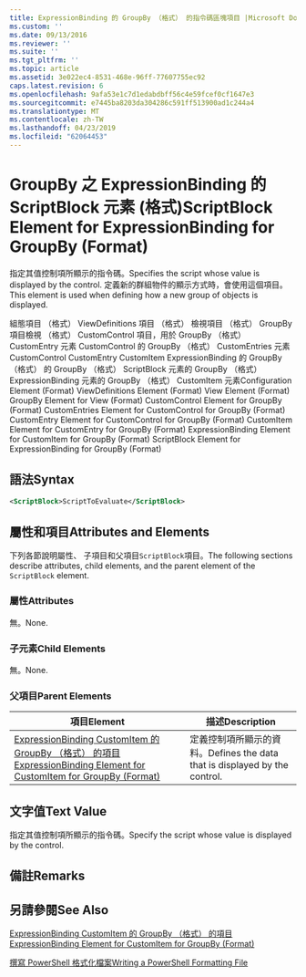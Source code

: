 ```yaml
---
title: ExpressionBinding 的 GroupBy （格式） 的指令碼區塊項目 |Microsoft Docs
ms.custom: ''
ms.date: 09/13/2016
ms.reviewer: ''
ms.suite: ''
ms.tgt_pltfrm: ''
ms.topic: article
ms.assetid: 3e022ec4-8531-468e-96ff-77607755ec92
caps.latest.revision: 6
ms.openlocfilehash: 9afa53e1c7d1edabdbff56c4e59fcef0cf1647e3
ms.sourcegitcommit: e7445ba8203da304286c591ff513900ad1c244a4
ms.translationtype: MT
ms.contentlocale: zh-TW
ms.lasthandoff: 04/23/2019
ms.locfileid: "62064453"
---
```

# <a name="scriptblock-element-for-expressionbinding-for-groupby-format"></a><span data-ttu-id="84fb4-102">GroupBy 之 ExpressionBinding 的 ScriptBlock 元素 (格式)</span><span class="sxs-lookup"><span data-stu-id="84fb4-102">ScriptBlock Element for ExpressionBinding for GroupBy (Format)</span></span>

<span data-ttu-id="84fb4-103">指定其值控制項所顯示的指令碼。</span><span class="sxs-lookup"><span data-stu-id="84fb4-103">Specifies the script whose value is displayed by the control.</span></span> <span data-ttu-id="84fb4-104">定義新的群組物件的顯示方式時，會使用這個項目。</span><span class="sxs-lookup"><span data-stu-id="84fb4-104">This element is used when defining how a new group of objects is displayed.</span></span>

<span data-ttu-id="84fb4-105">組態項目 （格式） ViewDefinitions 項目 （格式） 檢視項目 （格式） GroupBy 項目檢視 （格式） CustomControl 項目，用於 GroupBy （格式） CustomEntry 元素 CustomControl 的 GroupBy （格式） CustomEntries 元素CustomControl CustomEntry CustomItem ExpressionBinding 的 GroupBy （格式） 的 GroupBy （格式） ScriptBlock 元素的 GroupBy （格式） ExpressionBinding 元素的 GroupBy （格式） CustomItem 元素</span><span class="sxs-lookup"><span data-stu-id="84fb4-105">Configuration Element (Format) ViewDefinitions Element (Format) View Element (Format) GroupBy Element for View (Format) CustomControl Element for GroupBy (Format) CustomEntries Element for CustomControl for GroupBy (Format) CustomEntry Element for CustomControl for GroupBy (Format) CustomItem Element for CustomEntry for GroupBy (Format) ExpressionBinding Element for CustomItem for GroupBy (Format) ScriptBlock Element for ExpressionBinding for GroupBy (Format)</span></span>

## <a name="syntax"></a><span data-ttu-id="84fb4-106">語法</span><span class="sxs-lookup"><span data-stu-id="84fb4-106">Syntax</span></span>

```xml
<ScriptBlock>ScriptToEvaluate</ScriptBlock>
```

## <a name="attributes-and-elements"></a><span data-ttu-id="84fb4-107">屬性和項目</span><span class="sxs-lookup"><span data-stu-id="84fb4-107">Attributes and Elements</span></span>

<span data-ttu-id="84fb4-108">下列各節說明屬性、 子項目和父項目`ScriptBlock`項目。</span><span class="sxs-lookup"><span data-stu-id="84fb4-108">The following sections describe attributes, child elements, and the parent element of the `ScriptBlock` element.</span></span>

### <a name="attributes"></a><span data-ttu-id="84fb4-109">屬性</span><span class="sxs-lookup"><span data-stu-id="84fb4-109">Attributes</span></span>

<span data-ttu-id="84fb4-110">無。</span><span class="sxs-lookup"><span data-stu-id="84fb4-110">None.</span></span>

### <a name="child-elements"></a><span data-ttu-id="84fb4-111">子元素</span><span class="sxs-lookup"><span data-stu-id="84fb4-111">Child Elements</span></span>

<span data-ttu-id="84fb4-112">無。</span><span class="sxs-lookup"><span data-stu-id="84fb4-112">None.</span></span>

### <a name="parent-elements"></a><span data-ttu-id="84fb4-113">父項目</span><span class="sxs-lookup"><span data-stu-id="84fb4-113">Parent Elements</span></span>

|<span data-ttu-id="84fb4-114">項目</span><span class="sxs-lookup"><span data-stu-id="84fb4-114">Element</span></span>|<span data-ttu-id="84fb4-115">描述</span><span class="sxs-lookup"><span data-stu-id="84fb4-115">Description</span></span>|
|-------------|-----------------|
|[<span data-ttu-id="84fb4-116">ExpressionBinding CustomItem 的 GroupBy （格式） 的項目</span><span class="sxs-lookup"><span data-stu-id="84fb4-116">ExpressionBinding Element for CustomItem for GroupBy (Format)</span></span>](./expressionbinding-element-for-customitem-for-groupby-format.md)|<span data-ttu-id="84fb4-117">定義控制項所顯示的資料。</span><span class="sxs-lookup"><span data-stu-id="84fb4-117">Defines the data that is displayed by the control.</span></span>|

## <a name="text-value"></a><span data-ttu-id="84fb4-118">文字值</span><span class="sxs-lookup"><span data-stu-id="84fb4-118">Text Value</span></span>

<span data-ttu-id="84fb4-119">指定其值控制項所顯示的指令碼。</span><span class="sxs-lookup"><span data-stu-id="84fb4-119">Specify the script whose value is displayed by the control.</span></span>

## <a name="remarks"></a><span data-ttu-id="84fb4-120">備註</span><span class="sxs-lookup"><span data-stu-id="84fb4-120">Remarks</span></span>

## <a name="see-also"></a><span data-ttu-id="84fb4-121">另請參閱</span><span class="sxs-lookup"><span data-stu-id="84fb4-121">See Also</span></span>

[<span data-ttu-id="84fb4-122">ExpressionBinding CustomItem 的 GroupBy （格式） 的項目</span><span class="sxs-lookup"><span data-stu-id="84fb4-122">ExpressionBinding Element for CustomItem for GroupBy (Format)</span></span>](./expressionbinding-element-for-customitem-for-groupby-format.md)

[<span data-ttu-id="84fb4-123">撰寫 PowerShell 格式化檔案</span><span class="sxs-lookup"><span data-stu-id="84fb4-123">Writing a PowerShell Formatting File</span></span>](./writing-a-powershell-formatting-file.md)

